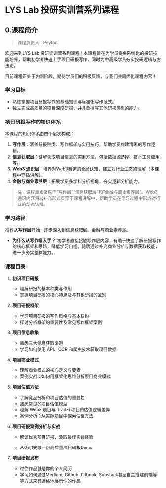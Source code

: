 # LYS Lab 投研实训营系列课程

## 0.课程简介

> 课程负责人：Peyton

欢迎来到LYS Lab 投研实训营系列课程！本课程旨在为学员提供系统化的投研技能培养，帮助初学者快速上手项目研报写作，同时为中高级学员夯实投研逻辑与方法论。

目前课程正处于内测阶段，期待学员们的积极反馈，与我们共同优化课程内容！

### 学习目标

- 熟练掌握项目研报写作的基础知识与标准化写作范式。
- 独立完成高质量的项目深度研报，并具备撰写其他研报类型的能力。

### 项目研报写作的知识体系

本课程的知识体系由四个层次构成：

1. **写作层**：涵盖研报种类、写作框架与实用技巧，帮助学员构建清晰的写作逻辑。
2. **信息获取层**：讲解获取项目信息的实用方法，包括数据源选择、技术工具应用等。
3. **Web3 通识层**：培养对Web3赛道的全局认知，建立对行业生态的理解（本课程中穿插讲解）。
4. **金融与商业素养层**：拓展学员多学科分析视角，夯实逻辑分析能力。

> 注：课程重点聚焦于“写作层”“信息获取层”和“金融与商业素养层”。Web3 通识内容将以补充形式贯穿于课程讲解中，帮助学员在学习过程中形成对行业的动态认知。

### 学习路径

推荐从**写作层**开始，逐步深入到信息获取层、金融与商业素养层。

- **为什么从写作层入手？**
  初学者直接接触写作层内容，有助于快速了解研报写作的核心框架和思路，降低学习门槛。随后通过补充商业分析与数据获取技能，进一步夯实整体能力。

### 课程目录

1. **初识项目研报**

   - 理解研报的基本种类与作用
   - 掌握项目研报的核心特点及与其他研报的区别

2. **项目研报框架**
   - 学习项目研报的写作风格与基本结构
   - 探讨分析框架的重要性及常见写作框架案例

3. **项目信息收集**

   - 熟悉三大信息获取渠道
   - 学习如何使用 API、OCR 和爬虫技术获取项目数据

4. **项目商业模式**

   - 理解商业模式的核心定义与要素
   - 案例实战：如何用框架化思维分析项目商业模式

5. **项目估值方法**

   - 了解竞品分析和项目估值的重要性
   - 熟悉常见的项目估值模型
   - 理解 Web3 项目与 TradFi 项目的估值逻辑差异
   - 案例分析：从实际项目中探索估值方法

6. **项目研报案例分析与实战**
   - 解读优秀项目研报，汲取最佳实践经验

   - 从0到1完成一份高质量项目研报Demo

7. **项目研报发布**
   - 过往作品就是你的个人简历
   - 学习如何通过Medium, Github, Gitbook, Substack甚至自主搭建前端等等方式来有逼格地展示你的作品